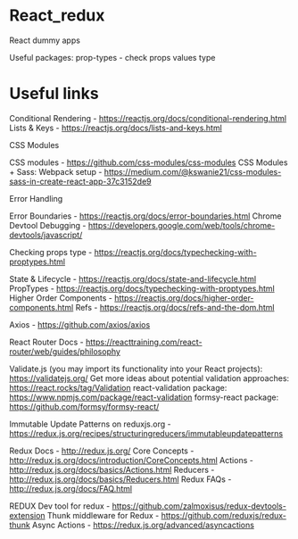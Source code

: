 # React_redux
React dummy apps

Useful packages: 
prop-types - check props values type

# Useful links

Conditional Rendering - https://reactjs.org/docs/conditional-rendering.html
Lists & Keys - https://reactjs.org/docs/lists-and-keys.html

CSS Modules

CSS modules - https://github.com/css-modules/css-modules
CSS Modules + Sass: Webpack setup - https://medium.com/@kswanie21/css-modules-sass-in-create-react-app-37c3152de9

Error Handling

Error Boundaries - https://reactjs.org/docs/error-boundaries.html
Chrome Devtool Debugging - https://developers.google.com/web/tools/chrome-devtools/javascript/


Checking props type - https://reactjs.org/docs/typechecking-with-proptypes.html

State & Lifecycle - https://reactjs.org/docs/state-and-lifecycle.html
PropTypes - https://reactjs.org/docs/typechecking-with-proptypes.html
Higher Order Components - https://reactjs.org/docs/higher-order-components.html
Refs - https://reactjs.org/docs/refs-and-the-dom.html

Axios - https://github.com/axios/axios

React Router Docs - https://reacttraining.com/react-router/web/guides/philosophy

Validate.js (you may import its functionality into your React projects): https://validatejs.org/
Get more ideas about potential validation approaches: https://react.rocks/tag/Validation
react-validation package: https://www.npmjs.com/package/react-validation
formsy-react package: https://github.com/formsy/formsy-react/

Immutable Update Patterns on reduxjs.org - https://redux.js.org/recipes/structuringreducers/immutableupdatepatterns

Redux Docs - http://redux.js.org/
Core Concepts - http://redux.js.org/docs/introduction/CoreConcepts.html
Actions - http://redux.js.org/docs/basics/Actions.html
Reducers - http://redux.js.org/docs/basics/Reducers.html
Redux FAQs - http://redux.js.org/docs/FAQ.html

REDUX
Dev tool for redux - https://github.com/zalmoxisus/redux-devtools-extension
Thunk middleware for Redux - https://github.com/reduxjs/redux-thunk
Async Actions - https://redux.js.org/advanced/asyncactions